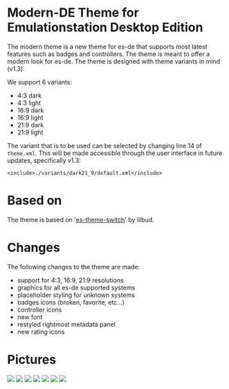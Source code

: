 # Modern-DE Theme for Emulationstation Desktop Edition

The modern theme is a new theme for es-de that supports most latest features such as badges and controllers. The theme
is meant to offer a modern look for es-de. The theme is designed with theme variants in mind (v1.3).

We support 6 variants:

- 4:3 dark
- 4:3 light
- 16:9 dark
- 16:9 light
- 21:9 dark
- 21:9 light

The variant that is to be used can be selected by changing line 14 of `theme.xml`. This will be made accessible through
the user interface in future updates, specifically v1.3:

```{xml}
<include>./variants/dark21_9/default.xml</include>
```

# Based on

The theme is based on '[es-theme-switch](https://github.com/lilbud/es-theme-switch)' by lilbud.

# Changes

The following changes to the theme are made:

- support for 4:3, 16:9, 21:9 resolutions
- graphics for all es-de supported systems
- placeholder styling for unknown systems
- badges icons (broken, favorite, etc...)
- controller icons
- new font
- restyled rightmost metadata panel
- new rating icons

# Pictures

![](https://gitlab.com/leonstyhre/emulationstation-de/uploads/8859cd1f6ebf5653b6eb12b4f5171ecc/image.png)
![](https://gitlab.com/leonstyhre/emulationstation-de/uploads/920a19cf845cb65f98db4cee5158a26f/image.png)
![](https://gitlab.com/leonstyhre/emulationstation-de/uploads/f3d7ac00964e92252bea000043c1cab5/image.png)
![](https://gitlab.com/leonstyhre/emulationstation-de/uploads/7f317ad1dff31e0c2dd21e4d1930613d/image.png)
![](https://gitlab.com/leonstyhre/emulationstation-de/uploads/6a87a0d94898cfe060b028e29f148147/image.png)
![](https://gitlab.com/leonstyhre/emulationstation-de/uploads/6862b35b9142888f983d86fea65d5411/image.png)
![](https://gitlab.com/leonstyhre/emulationstation-de/uploads/36994f94784ff12c0ea48520544ed4fb/image.png)